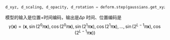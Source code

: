 ```python
d_xyz, d_scaling, d_opacity, d_rotation = deform.step(gaussians.get_xyz.detach(),time_input + ast_noise)
```

模型的输入是位置+时间编码，输出是$\Delta p$
时间、位置编码是
$$
\gamma(\mathbf{x}) = \left(
\mathbf{x},
\sin(2^0 \pi \mathbf{x}), \cos(2^0 \pi \mathbf{x}),
\sin(2^1 \pi \mathbf{x}), \cos(2^1 \pi \mathbf{x}),
\dots,
\sin(2^{L-1} \pi \mathbf{x}), \cos(2^{L-1} \pi \mathbf{x})
\right)
$$
